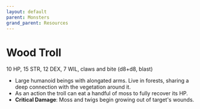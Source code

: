 ```yaml
---
layout: default
parent: Monsters
grand_parent: Resources
---
```


# Wood Troll

10 HP, 15 STR, 12 DEX, 7 WIL, claws and bite (d8+d8, blast)

- Large humanoid beings with alongated arms. Live in forests, sharing a deep connection with the vegetation around it.
- As an action the troll can eat a handful of moss to fully recover its HP.
- **Critical Damage**: Moss and twigs begin growing out of target's wounds.
